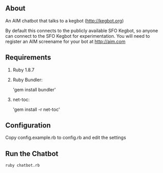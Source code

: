 About
----------------------------
An AIM chatbot that talks to a kegbot (http://kegbot.org)

By default this connects to the publicly available SFO Kegbot, so anyone can connect to the SFO Kegbot for experimentation. You will need to register an AIM screename for your bot at http://aim.com

Requirements
----------------------------
1. Ruby 1.8.7

2. Ruby Bundler:

	'gem install bundler'

3. net-toc: 

	'gem install -r net-toc'

Configuration
----------------------------
Copy config.example.rb to config.rb and edit the settings

Run the Chatbot
----------------------------
	ruby chatbot.rb